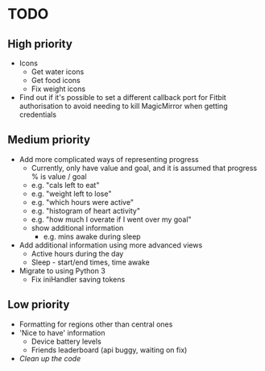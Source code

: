 TODO
==

## High priority
* Icons
	* Get water icons
	* Get food icons
	* Fix weight icons
* Find out if it's possible to set a different callback port for Fitbit authorisation to avoid needing to kill MagicMirror when getting credentials

## Medium priority
* Add more complicated ways of representing progress
	* Currently, only have value and goal, and it is assumed that progress % is value / goal
	* e.g. "cals left to eat"
	* e.g. "weight left to lose"
	* e.g. "which hours were active"
	* e.g. "histogram of heart activity"
	* e.g. "how much I overate if I went over my goal"
	* show additional information
		* e.g. mins awake during sleep
* Add additional information using more advanced views
	* Active hours during the day
	* Sleep - start/end times, time awake
* Migrate to using Python 3
	* Fix iniHandler saving tokens

## Low priority
* Formatting for regions other than central ones
* 'Nice to have' information
	* Device battery levels
	* Friends leaderboard (api buggy, waiting on fix)
* _Clean up the code_
